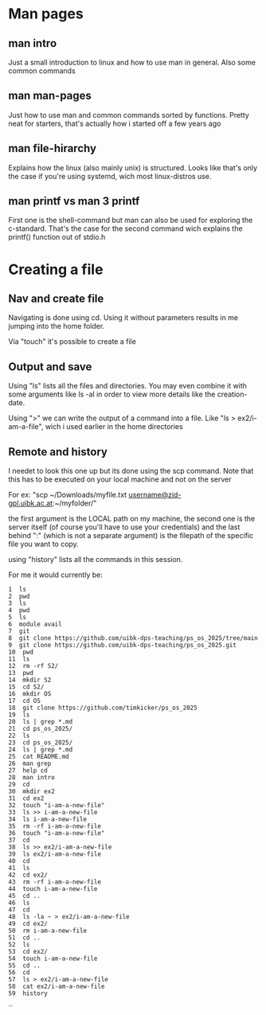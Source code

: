 
# Man pages

## man intro

Just a small introduction to linux and how to use man in general. Also some common commands

## man man-pages

Just how to use man and common commands sorted by functions. Pretty neat for starters, that's actually how i started off a few years ago

## man file-hirarchy

Explains how the linux (also mainly unix) is structured. Looks like that's only the case if you're using systemd, wich most linux-distros use.

## man printf vs man 3 printf

First one is the shell-command but man can also be used for exploring the c-standard. That's the case for the second command wich explains the printf() function out of stdio.h



# Creating a file

## Nav and create file

Navigating is done using cd. Using it without parameters results in me jumping into the home folder. 

Via "touch" it's possible to create a file

## Output and save
Using "ls" lists all the files and directories. You may even combine it with some arguments like ls -al in order to view more details like the creation-date.

Using ">" we can write the output of a command into a file. Like "ls > ex2/i-am-a-file", wich i used earlier in the home directories

## Remote and history

I needet to look this one up but its done using the scp command. Note that this has to be executed on your local machine and not on the server

For ex: "scp ~/Downloads/myfile.txt username@zid-gpl.uibk.ac.at:~/myfolder/"

the first argument is the LOCAL path on my machine, the second one is the server itself (of course you'll have to use your credentials) and the last behind ":" (which is not a separate argument) is the filepath of the specific file you want to copy.

using "history" lists all the commands in this session.

For me it would currently be:



    1  ls
    2  pwd
    3  ls
    4  pwd
    5  ls
    6  module avail
    7  git
    8  git clone https://github.com/uibk-dps-teaching/ps_os_2025/tree/main
    9  git clone https://github.com/uibk-dps-teaching/ps_os_2025.git
    10  pwd
    11  ls
    12  rm -rf S2/
    13  pwd
    14  mkdir S2
    15  cd S2/
    16  mkdir OS
    17  cd OS
    18  git clone https://github.com/timkicker/ps_os_2025
    19  ls
    20  ls | grep *.md
    21  cd ps_os_2025/
    22  ls
    23  cd ps_os_2025/
    24  ls | grep *.md
    25  cat README.md 
    26  man grep
    27  help cd
    28  man intro
    29  cd
    30  mkdir ex2
    31  cd ex2
    32  touch "i-am-a-new-file"
    33  ls >> i-am-a-new-file 
    34  ls i-am-a-new-file 
    35  rm -rf i-am-a-new-file 
    36  touch "i-am-a-new-file"
    37  cd 
    38  ls >> ex2/i-am-a-new-file 
    39  ls ex2/i-am-a-new-file 
    40  cd
    41  ls
    42  cd ex2/
    43  rm -rf i-am-a-new-file 
    44  touch i-am-a-new-file
    45  cd ..
    46  ls
    47  cd
    48  ls -la ~ > ex2/i-am-a-new-file 
    49  cd ex2/
    50  rm i-am-a-new-file 
    51  cd ..
    52  ls
    53  cd ex2/
    54  touch i-am-a-new-file
    55  cd ..
    56  cd
    57  ls > ex2/i-am-a-new-file 
    58  cat ex2/i-am-a-new-file 
    59  history




``
